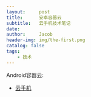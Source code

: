 ```yaml
---
layout:     post
title:      安卓容器云
subtitle:   云手机技术笔记
date:       
author:     Jacob
header-img: img/the-first.png
catalog: false
tags:
    - 技术
---
```


Android容器云: 
<ul>
<li><a href="{{site.baseurl}}/files/云手机.pdf">云手机</a></li>
</ul>

